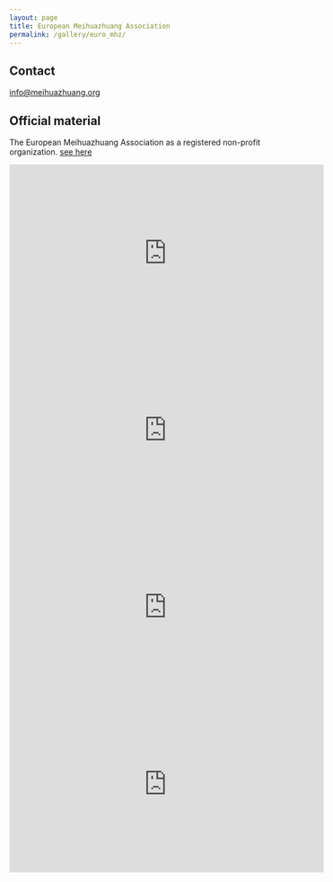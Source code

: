 ```yaml
---
layout: page
title: European Meihuazhuang Association
permalink: /gallery/euro_mhz/
---
```

## Contact
info@meihuazhuang.org

## Official material
The European Meihuazhuang Association as a registered non-profit organization.
[see here](https://drive.google.com/drive/folders/0B1vtUB3pfkiyRkhrMHA4WWJ5Zm8)


<iframe width="560" height="315" src="https://www.youtube.com/embed/GVJCoUVkE_U" frameborder="0" allowfullscreen></iframe>
<iframe width="560" height="315" src="https://www.youtube.com/embed/k-IIkIE8bf8" frameborder="0" allowfullscreen></iframe>
<iframe width="560" height="315" src="https://www.youtube.com/embed/rN4oexnn1zs" frameborder="0" allowfullscreen></iframe>
<iframe width="560" height="315" src="https://www.youtube.com/embed/CcUHC-PoTA4" frameborder="0" allowfullscreen></iframe>

<script>
  (function(i,s,o,g,r,a,m){i['GoogleAnalyticsObject']=r;i[r]=i[r]||function(){
  (i[r].q=i[r].q||[]).push(arguments)},i[r].l=1*new Date();a=s.createElement(o),
  m=s.getElementsByTagName(o)[0];a.async=1;a.src=g;m.parentNode.insertBefore(a,m)
  })(window,document,'script','https://www.google-analytics.com/analytics.js','ga');

  ga('create', 'UA-96544484-1', 'auto');
  ga('send', 'pageview');

</script>
